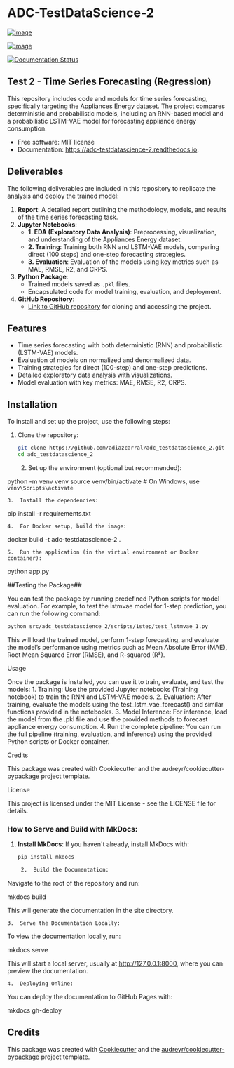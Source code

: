 # ADC-TestDataScience-2

[![image](https://img.shields.io/pypi/v/adc_testdatascience_2.svg)](https://pypi.python.org/pypi/adc_testdatascience_2)

[![image](https://img.shields.io/travis/adiazcarral/adc_testdatascience_2.svg)](https://travis-ci.com/adiazcarral/adc_testdatascience_2)

[![Documentation Status](https://readthedocs.org/projects/adc-testdatascience-2/badge/?version=latest)](https://adc-testdatascience-2.readthedocs.io/en/latest/?version=latest)

## Test 2 - Time Series Forecasting (Regression)

This repository includes code and models for time series forecasting, specifically targeting the Appliances Energy dataset. The project compares deterministic and probabilistic models, including an RNN-based model and a probabilistic LSTM-VAE model for forecasting appliance energy consumption.

- Free software: MIT license
- Documentation: <https://adc-testdatascience-2.readthedocs.io>.

## Deliverables

The following deliverables are included in this repository to replicate the analysis and deploy the trained model:

1. **Report**: A detailed report outlining the methodology, models, and results of the time series forecasting task.
2. **Jupyter Notebooks**: 
   - **1. EDA (Exploratory Data Analysis)**: Preprocessing, visualization, and understanding of the Appliances Energy dataset.
   - **2. Training**: Training both RNN and LSTM-VAE models, comparing direct (100 steps) and one-step forecasting strategies.
   - **3. Evaluation**: Evaluation of the models using key metrics such as MAE, RMSE, R2, and CRPS.
3. **Python Package**: 
   - Trained models saved as `.pkl` files.
   - Encapsulated code for model training, evaluation, and deployment.
4. **GitHub Repository**: 
   - [Link to GitHub repository](https://github.com/adiazcarral/adc_testdatascience_2) for cloning and accessing the project.

## Features

- Time series forecasting with both deterministic (RNN) and probabilistic (LSTM-VAE) models.
- Evaluation of models on normalized and denormalized data.
- Training strategies for direct (100-step) and one-step predictions.
- Detailed exploratory data analysis with visualizations.
- Model evaluation with key metrics: MAE, RMSE, R2, CRPS.

## Installation

To install and set up the project, use the following steps:

1. Clone the repository:
   ```bash
   git clone https://github.com/adiazcarral/adc_testdatascience_2.git
   cd adc_testdatascience_2
   ```	
	2.	Set up the environment (optional but recommended):

python -m venv venv
source venv/bin/activate  # On Windows, use `venv\Scripts\activate`


	3.	Install the dependencies:

pip install -r requirements.txt


	4.	For Docker setup, build the image:

docker build -t adc-testdatascience-2 .


	5.	Run the application (in the virtual environment or Docker container):

python app.py

##Testing the Package##

You can test the package by running predefined Python scripts for model evaluation. For example, to test the lstmvae model for 1-step prediction, you can run the following command:
   ```bash
python src/adc_testdatascience_2/scripts/1step/test_lstmvae_1.py
   ```
This will load the trained model, perform 1-step forecasting, and evaluate the model’s performance using metrics such as Mean Absolute Error (MAE), Root Mean Squared Error (RMSE), and R-squared (R²).


Usage

Once the package is installed, you can use it to train, evaluate, and test the models:
	1.	Training:
Use the provided Jupyter notebooks (Training notebook) to train the RNN and LSTM-VAE models.
	2.	Evaluation:
After training, evaluate the models using the test_lstm_vae_forecast() and similar functions provided in the notebooks.
	3.	Model Inference:
For inference, load the model from the .pkl file and use the provided methods to forecast appliance energy consumption.
	4.	Run the complete pipeline:
You can run the full pipeline (training, evaluation, and inference) using the provided Python scripts or Docker container.

Credits

This package was created with
Cookiecutter and the
audreyr/cookiecutter-pypackage
project template.

License

This project is licensed under the MIT License - see the LICENSE file for details.

### How to Serve and Build with MkDocs:

1. **Install MkDocs**: If you haven't already, install MkDocs with:

   ```bash
   pip install mkdocs

	2.	Build the Documentation:
Navigate to the root of the repository and run:

mkdocs build

This will generate the documentation in the site directory.

	3.	Serve the Documentation Locally:
To view the documentation locally, run:

mkdocs serve

This will start a local server, usually at http://127.0.0.1:8000, where you can preview the documentation.

	4.	Deploying Online:
You can deploy the documentation to GitHub Pages with:

mkdocs gh-deploy


## Credits

This package was created with
[Cookiecutter](https://github.com/audreyr/cookiecutter) and the
[audreyr/cookiecutter-pypackage](https://github.com/audreyr/cookiecutter-pypackage)
project template.
